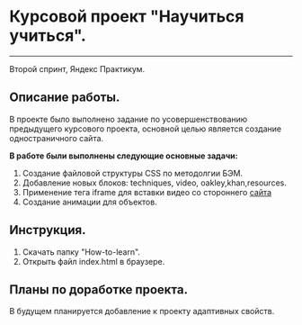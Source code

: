 # Курсовой проект **"Научиться учиться".**
------------------------------------------
Второй спринт, Яндекс Практикум.

## Описание работы.
В проекте было выполнено задание по усовершенствованию предыдущего курсового проекта, основной целью является создание одностраничного сайта.

__В работе были выполнены следующие основные задачи:__
1. Создание файловой структуры CSS по методолгии БЭМ.
2. Добавление новых блоков: techniques, video, oakley,khan,resources.
3. Применение тега iframe для вставки видео со стороннего [сайта](https://www.youtube.com)
4. Создание анимации для объектов.

## Инструкция.
1. Скачать папку "How-to-learn".
2. Открыть файл index.html в браузере.

## Планы по доработке проекта.

В будущем планируется добавление к проекту адаптивных свойств.
